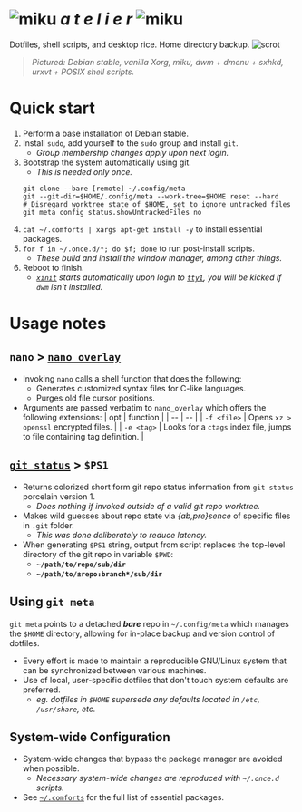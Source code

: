 # ![miku] _a  t  e  l  i  e  r_ ![miku]
Dotfiles, shell scripts, and desktop rice. Home directory backup.
![scrot]
> _Pictured: Debian stable, vanilla Xorg, miku, dwm + dmenu + sxhkd, urxvt + POSIX shell scripts._

# Quick start
1. Perform a base installation of Debian stable.
2. Install `sudo`, add yourself to the `sudo` group and install `git`.
	* _Group membership changes apply upon next login._
3. Bootstrap the system automatically using git.
	* _This is needed only once._
	```shell
	git clone --bare [remote] ~/.config/meta
	git --git-dir=$HOME/.config/meta --work-tree=$HOME reset --hard
	# Disregard worktree state of $HOME, set to ignore untracked files
	git meta config status.showUntrackedFiles no
	```
4. `cat ~/.comforts | xargs apt-get install -y` to install essential packages.
5. `for f in ~/.once.d/*; do $f; done` to run post-install scripts.
	* _These build and install the window manager, among other things._
6. Reboot to finish.
	* _[`xinit`](.xinitrc) starts automatically upon login to [`tty1`](.profile), you will be kicked if `dwm` isn't installed._

# Usage notes
## `nano` > [`nano_overlay`](Scripts/nano_overlay.sh)
* Invoking `nano` calls a shell function that does the following:
	* Generates customized syntax files for C-like languages.
	* Purges old file cursor positions.
* Arguments are passed verbatim to `nano_overlay` which offers the following extensions:
	| opt | function |
	| -- | -- |
	| `-f <file>` | Opens `xz > openssl` encrypted files. |
	| `-e <tag>`  | Looks for a `ctags` index file, jumps to file containing tag definition. |

## [`git_status`](Scripts/git_status.sh) > `$PS1`
* Returns colorized short form git repo status information from `git status` porcelain version 1.
	* _Does nothing if invoked outside of a valid git repo worktree._
* Makes wild guesses about repo state via _{ab,pre}sence_ of specific files in `.git` folder.
	* _This was done deliberately to reduce latency._
* When generating `$PS1` string, output from script replaces the top-level directory of the git repo in variable `$PWD`:
	* __`~/path/to/repo/sub/dir`__
	* __`~/path/to/±repo:branch*/sub/dir`__

## Using `git meta`
`git meta` points to a detached _**bare**_ repo in `~/.config/meta` which manages the `$HOME` directory, allowing for in-place backup and version control of dotfiles.

* Every effort is made to maintain a reproducible GNU/Linux system that can be synchronized between various machines.
* Use of local, user-specific dotfiles that don't touch system defaults are preferred.
	* _eg. dotfiles in `$HOME` supersede any defaults located in `/etc`, `/usr/share`, etc._

## System-wide Configuration
* System-wide changes that bypass the package manager are avoided when possible.
	* _Necessary system-wide changes are reproduced with `~/.once.d` scripts._
* See [`~/.comforts`](.comforts) for the full list of essential packages.

[scrot]: https://i.imgur.com/0peU7Ia.png
[miku]: https://i.imgur.com/Nr7HV9a.png
